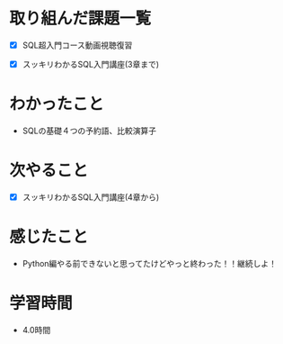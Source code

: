 # 取り組んだ課題一覧

- [x] SQL超入門コース動画視聴復習

- [x] スッキリわかるSQL入門講座(3章まで)

# わかったこと

- SQLの基礎４つの予約語、比較演算子

# 次やること

- [x] スッキリわかるSQL入門講座(4章から)

# 感じたこと

- Python編やる前できないと思ってたけどやっと終わった！！継続しよ！

# 学習時間

- 4.0時間